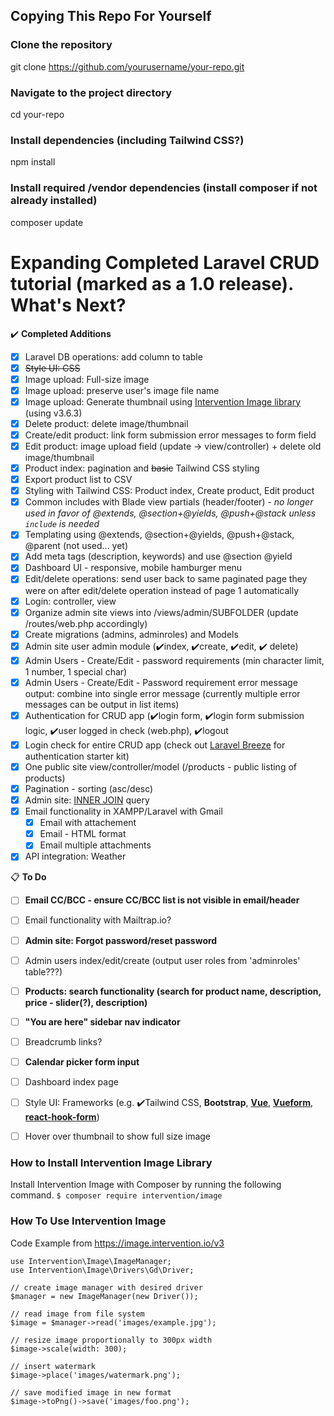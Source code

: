 ## Copying This Repo For Yourself
### Clone the repository
git clone https://github.com/yourusername/your-repo.git

### Navigate to the project directory
cd your-repo

### Install dependencies (including Tailwind CSS?)
npm install

### Install required /vendor dependencies (install composer if not already installed)
composer update


# Expanding Completed Laravel CRUD tutorial (marked as a 1.0 release). What's Next?

✔️ **Completed Additions**
- [x] Laravel DB operations: add column to table
- [x] ~~Style UI: CSS~~
- [x] Image upload: Full-size image
- [x] Image upload: preserve user's image file name
- [x] Image upload: Generate thumbnail using [Intervention Image library](https://image.intervention.io/v3) (using v3.6.3)
- [x] Delete product: delete image/thumbnail
- [x] Create/edit product: link form submission error messages to form field
- [x] Edit product: image upload field (update -> view/controller) + delete old image/thumbnail
- [x] Product index: pagination and ~~basic~~ Tailwind CSS styling
- [x] Export product list to CSV
- [x] Styling with Tailwind CSS: Product index, Create product, Edit product
- [x] Common includes with Blade view partials (header/footer) - *no longer used in favor of @extends, @section+@yields, @push+@stack unless `include` is needed*
- [x] Templating using @extends, @section+@yields, @push+@stack, @parent (not used... yet)
- [x] Add meta tags (description, keywords) and use @section @yield
- [x] Dashboard UI - responsive, mobile hamburger menu
- [x] Edit/delete operations: send user back to same paginated page they were on after edit/delete operation instead of page 1 automatically
- [x] Login: controller, view
- [x] Organize admin site views into /views/admin/SUBFOLDER (update /routes/web.php accordingly)
- [x] Create migrations (admins, adminroles) and Models
- [x] Admin site user admin module (✔️index, ✔️create, ✔️edit, ✔️ delete)
- [x] Admin Users - Create/Edit - password requirements (min character limit, 1 number, 1 special char)
- [x] Admin Users - Create/Edit - Password requirement error message output: combine into single error message (currently multiple error messages can be output in list items)
- [x] Authentication for CRUD app (✔️login form, ✔️login form submission logic, ✔️user logged in check (web.php), ✔️logout
- [x] Login check for entire CRUD app (check out [Laravel Breeze](https://laravel.com/docs/11.x/starter-kits#breeze-and-blade) for authentication starter kit)
- [x] One public site view/controller/model (/products - public listing of products)
- [x] Pagination - sorting (asc/desc)
- [x] Admin site: [INNER JOIN](https://laravel.com/docs/11.x/queries#joins) query
- [x] Email functionality in XAMPP/Laravel with Gmail
  - [x] Email with attachement
  - [x] Email - HTML format
  - [x] Email multiple attachments
- [x] API integration: Weather

📋 **To Do**
- [ ] **Email CC/BCC - ensure CC/BCC list is not visible in email/header**
- [ ] Email functionality with Mailtrap.io?
- [ ] **Admin site: Forgot password/reset password**
- [ ] Admin users index/edit/create (output user roles from 'adminroles' table???)
- [ ] **Products: search functionality (search for product name, description, price - slider(?), description)**
- [ ] **"You are here" sidebar nav indicator**
- [ ] Breadcrumb links?
- [ ] **Calendar picker form input**
- [ ] Dashboard index page
- [ ] Style UI: Frameworks (e.g. ✔️Tailwind CSS, **Bootstrap**, **[Vue](https://v2.vuejs.org/v2/cookbook/form-validation#Using-Custom-Validation)**, **[Vueform](https://vueform.com/)**, **[react-hook-form](https://react-hook-form.com/)**)
- [ ] Hover over thumbnail to show full size image


### How to Install Intervention Image Library
Install Intervention Image with Composer by running the following command.
`$ composer require intervention/image`

### How To Use Intervention Image
Code Example from https://image.intervention.io/v3

```
use Intervention\Image\ImageManager;
use Intervention\Image\Drivers\Gd\Driver;

// create image manager with desired driver
$manager = new ImageManager(new Driver());

// read image from file system
$image = $manager->read('images/example.jpg');

// resize image proportionally to 300px width
$image->scale(width: 300);

// insert watermark
$image->place('images/watermark.png');

// save modified image in new format 
$image->toPng()->save('images/foo.png');
```
